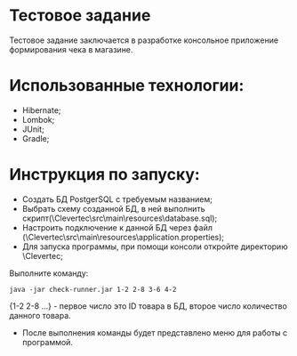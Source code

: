 # Тестовое задание

Тестовое задание заключается в разработке консольное приложение формирования чека в магазине.

# Использованные технологии:
- Hibernate;
- Lombok;
- JUnit;
- Gradle;

# Инструкция по запуску:
- Создать БД PostgerSQL с требуемым названием;
- Выбрать схему созданной БД, в ней выполнить скрипт(\Clevertec\src\main\resources\database.sql);
- Настроить подключение к данной БД через файл (\Clevertec\src\main\resources\application.properties);
- Для запуска программы, при помощи консоли откройте директорию \Clevertec;

Выполните команду:
```
java -jar check-runner.jar 1-2 2-8 3-6 4-2
```
{1-2 2-8 ...} - первое число это ID товара в БД, второе число количество данного товара.

- После выполнения команды будет представлено меню для работы с программой.

